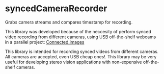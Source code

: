 # syncedCameraRecorder
Grabs camera streams and compares timestamp for recording.

This library was developed because of the neccesity of perform synced video recording from different cameras, using USB off-the-shelf webcams in a parallel project: [Connected images](https://github.com/smorante/connected-images)

This library is intended for recording synced videos from different cameras. All cameras are accepted, even USB cheap ones!. This library may be very useful for developing stereo vision applications with non-expensive off-the-shelf cameras.
